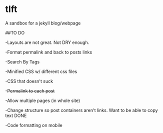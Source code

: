 # tlft
A sandbox for a jekyll blog/webpage

##TO DO

-Layouts are not great. Not DRY enough. 

-Format permalink and back to posts links

-Search By Tags

-Minified CSS w/ different css files

-CSS that doesn't suck

-~~Permalink to each post~~

-Allow multiple pages (in whole site)

-Change structure so post containers aren't links. Want to be able to copy text DONE

-Code formatting on mobile

